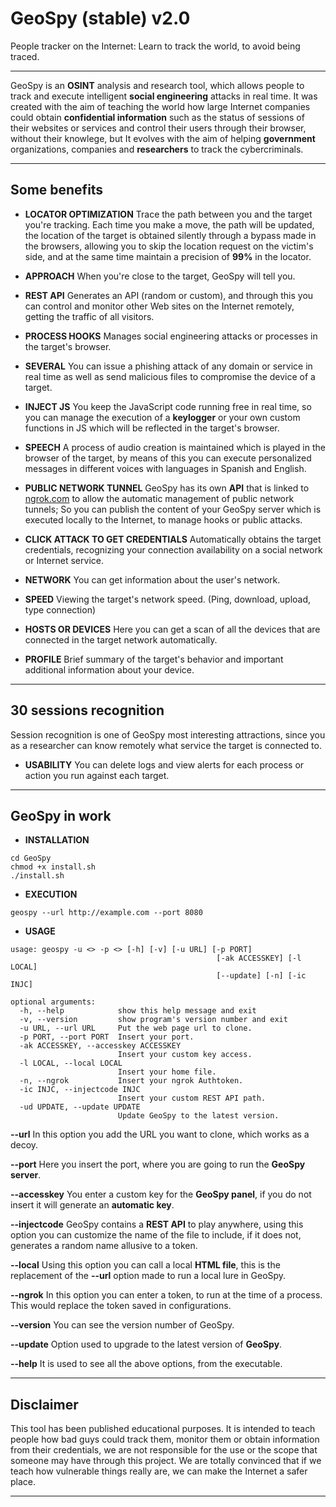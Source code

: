 

GeoSpy (stable) v2.0
========

People tracker on the Internet: Learn to track the world, to avoid being traced.

---
GeoSpy is an **OSINT** analysis and research tool, which allows people to track and execute intelligent **social engineering** attacks in real time. It was created with the aim of teaching the world how large Internet companies could obtain **confidential information** such as the status of sessions of their websites or services and control their users through their browser, without their knowlege, but It evolves with the aim of helping **government** organizations, companies and **researchers** to track the cybercriminals.

***

Some benefits
-----------
* **LOCATOR OPTIMIZATION** Trace the path between you and the target you're tracking. Each time you make a move, the path will be updated, the location of the target is obtained silently through a bypass made in the browsers, allowing you to skip the location request on the victim's side, and at the same time maintain a precision of **99%** in the locator.

* **APPROACH** When you're close to the target, GeoSpy will tell you.

* **REST API** Generates an API (random or custom), and through this you can control and monitor other Web sites on the Internet remotely, getting the traffic of all visitors.

* **PROCESS HOOKS** Manages social engineering attacks or processes in the target's browser.
    
* **SEVERAL** You can issue a phishing attack of any domain or service in real time as well as send malicious files to compromise the device of a target.
    
* **INJECT JS** You keep the JavaScript code running free in real time, so you can manage the execution of a **keylogger** or your own custom functions in JS which will be reflected in the target's browser.
    
* **SPEECH** A process of audio creation is maintained which is played in the browser of the target, by means of this you can execute personalized messages in different voices with languages in Spanish and English.

* **PUBLIC NETWORK TUNNEL** GeoSpy has its own **API** that is linked to [ngrok.com](https://ngrok.com) to allow the automatic management of public network tunnels; So you can publish the content of your GeoSpy server which is executed locally to the Internet, to manage hooks or public attacks.

* **CLICK ATTACK TO GET CREDENTIALS** Automatically obtains the target credentials, recognizing your connection availability on a social network or Internet service.

* **NETWORK** You can get information about the user's network.

* **SPEED** Viewing the target's network speed. (Ping, download, upload, type connection)

* **HOSTS OR DEVICES** Here you can get a scan of all the devices that are connected in the target network automatically.

* **PROFILE** Brief summary of the target's behavior and important additional information about your device.

***

30 sessions recognition
-------
Session recognition is one of GeoSpy most interesting attractions, since you as a researcher can know remotely what service the target is connected to.

* **USABILITY** You can delete logs and view alerts for each process or action you run against each target.

***

GeoSpy in work
-------

* **INSTALLATION**
```
cd GeoSpy
chmod +x install.sh
./install.sh
```

* **EXECUTION**
```
geospy --url http://example.com --port 8080
```

* **USAGE**
```
usage: geospy -u <> -p <> [-h] [-v] [-u URL] [-p PORT]
                                              [-ak ACCESSKEY] [-l LOCAL]
                                              [--update] [-n] [-ic INJC]

optional arguments:
  -h, --help            show this help message and exit
  -v, --version         show program's version number and exit
  -u URL, --url URL     Put the web page url to clone.
  -p PORT, --port PORT  Insert your port.
  -ak ACCESSKEY, --accesskey ACCESSKEY
                        Insert your custom key access.
  -l LOCAL, --local LOCAL
                        Insert your home file.
  -n, --ngrok           Insert your ngrok Authtoken.
  -ic INJC, --injectcode INJC
                        Insert your custom REST API path.
  -ud UPDATE, --update UPDATE
                        Update GeoSpy to the latest version.
```

   **--url**  In this option you add the URL you want to clone, which works as a decoy.

   **--port**  Here you insert the port, where you are going to run the  **GeoSpy server**.

   **--accesskey**  You enter a custom key for the  **GeoSpy panel**, if you do not insert it will generate an  **automatic key**.

   **--injectcode**  GeoSpy contains a  **REST API**  to play anywhere, using this option you can customize the name of the file to include, if it does not, generates a random name allusive to a token.

   **--local**  Using this option you can call a local **HTML file**, this is the replacement of the  **--url**  option made to run a local lure in GeoSpy.

   **--ngrok**  In this option you can enter a token, to run at the time of a process. This would replace the token saved in configurations.

   **--version**  You can see the version number of GeoSpy.

   **--update**  Option used to upgrade to the latest version of **GeoSpy**.

   **--help**  It is used to see all the above options, from the executable.

***

Disclaimer
-------
This tool has been published educational purposes. It is intended to teach people how bad guys could track them, monitor them or obtain information from their credentials, we are not responsible for the use or the scope that someone may have through this project.
We are totally convinced that if we teach how vulnerable things really are, we can make the Internet a safer place.

***

